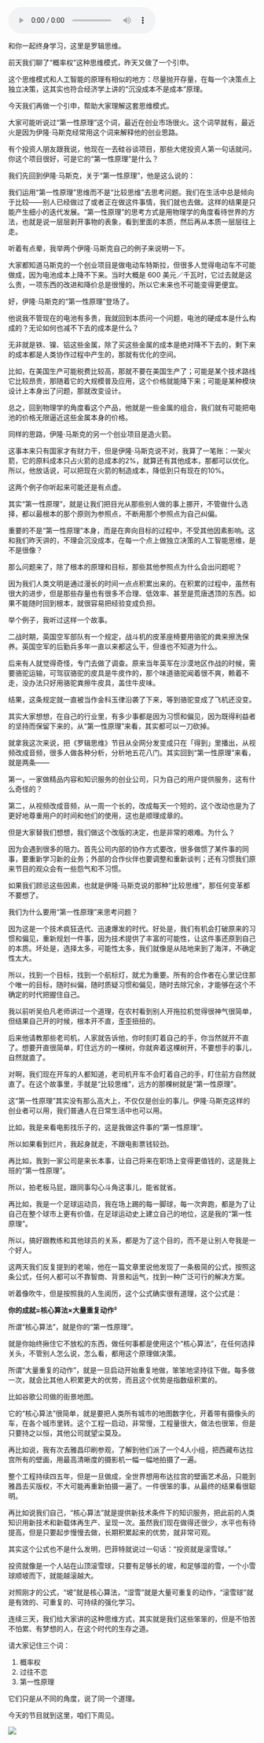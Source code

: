 <audio src="http://igetoss.cdn.igetget.com/mp3/201703/23/201703231730583503929328.mp3" controls="controls">您的浏览器不支持 audio 标签。</audio><p>和你一起终身学习，这里是罗辑思维。</p><p>前天我们聊了“概率权”这种思维模式，昨天又做了一个引申。</p><p>这个思维模式和人工智能的原理有相似的地方：尽量抛开存量，在每一个决策点上独立决策，这其实也符合经济学上讲的“沉没成本不是成本”原理。</p><p>今天我们再做一个引申，帮助大家理解这套思维模式。</p><p>大家可能听说过“第一性原理”这个词，最近在创业市场很火。这个词早就有，最近火是因为伊隆·马斯克经常用这个词来解释他的创业思路。</p><p>有个投资人朋友跟我说，他现在一去硅谷谈项目，那些大佬投资人第一句话就问，你这个项目很好，可是它的“第一性原理”是什么？</p><p>我们先回到伊隆·马斯克，关于“第一性原理”，他是这么说的：</p><p>我们运用“第一性原理”思维而不是“比较思维”去思考问题。我们在生活中总是倾向于比较——别人已经做过了或者正在做这件事情，我们就也去做。这样的结果是只能产生细小的迭代发展。“第一性原理”的思考方式是用物理学的角度看待世界的方法，也就是说一层层剥开事物的表象，看到里面的本质，然后再从本质一层层往上走。</p><p>听着有点晕，我举两个伊隆·马斯克自己的例子来说明一下。</p><p>大家都知道马斯克的一个创业项目是做电动车特斯拉，但很多人觉得电动车不可能做成，因为电池成本上降不下来。当时大概是 600 美元／千瓦时，它过去就是这么贵，一项东西的改进和降价总是很慢的，所以它未来也不可能变得更便宜。</p><p>好，伊隆·马斯克的“第一性原理”登场了。</p><p>他说我不管现在的电池有多贵，我就回到本质问一个问题，电池的硬成本是什么构成的？无论如何也减不下去的成本是什么？</p><p>无非就是铁、镍、铝这些金属，除了买这些金属的成本是绝对降不下去的，剩下来的成本都是人类协作过程中产生的，那就有优化的空间。</p><p>比如，在美国生产可能税费比较高，那就不要在美国生产了；可能是某个技术路线它比较昂贵，那随着它的大规模普及应用，这个价格就能降下来；可能是某种模块设计上本身出了问题，那就改变设计。</p><p>总之，回到物理学的角度看这个产品，他就是一些金属的组合，我们就有可能把电池的价格无限逼近这些金属本身的价格。</p><p>同样的思路，伊隆·马斯克的另一个创业项目是造火箭。</p><p>这事本来只有国家才有财力干，但是伊隆·马斯克说不对，我算了一笔账：一架火箭，它的原料成本只占火箭的总成本的2%，就算还有其他成本，那都可以优化。所以，他放话说，可以把现在火箭的制造成本，降低到只有现在的10%。</p><p>这两个例子你听起来可能还是有点虚。</p><p>其实“第一性原理”，就是让我们把目光从那些别人做的事上挪开，不管做什么选择，都以最根本的那个原则为参照点，不断用那个参照点为自己纠偏。</p><p>重要的不是“第一性原理”本身，而是在奔向目标的过程中，不受其他因素影响。这和我们昨天讲的，不理会沉没成本，在每一个点上做独立决策的人工智能思维，是不是很像？</p><p>那么问题来了，除了根本的原理和目标，那些其他参照点为什么会出问题呢？</p><p>因为我们人类文明是通过漫长的时间一点点积累出来的。在积累的过程中，虽然有很大的进步，但是那些存量也有很多不合理、低效率、甚至是荒唐透顶的东西。如果不能随时回到根本，就很容易把经验变成负担。</p><p>举个例子，我听过这样一个故事。</p><p>二战时期，英国空军部队有一个规定，战斗机的皮革座椅要用骆驼的粪来擦洗保养。英国空军的后勤兵多年一直以来都这么干，但谁也不知道为什么。</p><p>后来有人就觉得奇怪，专门去做了调查。原来当年英军在沙漠地区作战的时候，需要骆驼运输，可驾驭骆驼的皮具是牛皮作的，那个味道骆驼闻着很不爽，赖着不走，没办法只好用骆驼粪擦牛皮具，盖住牛皮味。</p><p>结果，这条规定就一直被当作金科玉律沿袭了下来，等到骆驼变成了飞机还没变。</p><p>其实大家想想，在自己的行业里，有多少事都是因为习惯和偏见，因为既得利益者的坚持而保留下来的，从“第一性原理”来看，其实都可以一刀砍掉。</p><p>就拿我这次来说，把《罗辑思维》节目从全网分发变成只在「得到」里播出，从视频改成音频，很多人做各种分析，分析地五花八门。其实回到“第一性原理”来看，就是两条——</p><p>第一，一家做精品内容和知识服务的创业公司，只为自己的用户提供服务，这有什么奇怪的？</p><p>第二，从视频改成音频，从一周一个长的，改成每天一个短的，这个改动也是为了更好地尊重用户的时间和他们的使用，这也是顺理成章的。</p><p>但是大家替我们想想，我们做这个改版的决定，也是非常的艰难。为什么？</p><p>因为会遇到很多的阻力。首先公司内部的协作方式要改，很多做惯了某件事的同事，要重新学习新的业务；外部的合作伙伴也要调整和重新谈判；还有习惯我们原来节目的观众会有一些怨气和不习惯。</p><p>如果我们顾忌这些因素，也就是伊隆·马斯克说的那种“比较思维”，那任何变革都不要想了。</p><p>我们为什么要用“第一性原理”来思考问题？</p><p>因为这是一个技术疯狂迭代、迅速爆发的时代。好处是，我们有机会打破原来的习惯和偏见，重新规划一件事，因为技术提供了丰富的可能性，让这件事还原到自己的本质。坏处是，选择太多，可能性太多，我们就像是从陆地来到了海洋，不确定性太大。</p><p>所以，找到一个目标，找到一个航标灯，就尤为重要。所有的合作者在心里记住那个唯一的目标，随时纠偏，随时质疑习惯和偏见，随时去除冗余，才能够在这个不确定的时代把握住自己。</p><p>我以前听吴伯凡老师讲过一个道理，在农村看到别人开拖拉机觉得很神气很简单，但结果自己开的时候，根本开不直，歪歪扭扭的。</p><p>后来他请教那些老司机，人家就告诉他，你时刻盯着自己的手，你当然就开不直了。想要开直很简单，盯住远方的一棵树，你就奔着这棵树开，不要想手的事儿，自然就直了。</p><p>对啊，我们现在开车的人都知道，老司机开车不会盯着自己的手，盯住前方自然就直了。在这个故事里，手就是“比较思维”，远方的那棵树就是“第一性原理”。</p><p>这“第一性原理”其实没有那么高大上，不仅仅是创业的事儿。伊隆·马斯克这样的创业者可以用，我们普通人在日常生活中也可以用。</p><p>比如，我是来看电影找乐子的，这是我做这件事的“第一性原理”。</p><p>所以如果看到烂片，我起身就走，不跟电影票钱较劲。</p><p>再比如，我到一家公司是来长本事，让自己将来在职场上变得更值钱的，这是我上班的“第一性原理”。</p><p>所以，拍老板马屁，跟同事勾心斗角这事儿，能省就省。</p><p>再比如，我是一个足球运动员，我在场上踢的每一脚球，每一次奔跑，都是为了让自己在整个球市上更有价值，在足球运动史上建立自己的地位，这是我的“第一性原理”。</p><p>所以，搞好跟教练和其他球员的关系，都是为了这个目的，而不是让别人夸我是一个好人。</p><p>这两天我们反复提到的老喻，他在一篇文章里说他发现了一条极简的公式，按照这条公式，任何人都可以不靠智商、背景和运气，找到一种广泛可行的解决方案。</p><p>听着像吹牛，但是按照我的人生阅历，这个公式确实很有道理，这个公式是：</p><p><b>你的成就=核心算法×大量重复动作²</b></p><p>所谓“核心算法”，就是你的“第一性原理”。</p><p>就是你始终揪住它不放松的东西，做任何事都是使用这个“核心算法”，在任何选择关头，不管别人怎么说，怎么看，都用这个原理做决策。</p><p>所谓“大量重复的动作”，就是一旦启动开始重复地做，笨笨地坚持往下做。每多做一次，就会比其他人积累更大的优势，而且这个优势是指数级积累的。</p><p>比如谷歌公司做的街景地图。</p><p>它的“核心算法”很简单，就是要把人类所有城市的地图数字化，开着带有摄像头的车，在各个城市里转。这个工程一启动，非常慢，工程量很大，做法也很笨，但是只要持之以恒，其他公司就望尘莫及。</p><p>再比如说，我有次去雅昌印刷参观，了解到他们派了一个4人小组，把西藏布达拉宫所有的壁画，用最高清晰度的摄影机一幅一幅地拍摄了一遍。</p><p>整个工程持续四五年，但是一旦做成，全世界想用布达拉宫的壁画艺术品，只能到雅昌去买版权，不大可能再重新拍摄一遍了。一件很笨的事，从最终的结果看很聪明。</p><p>再比如说我们自己，“核心算法”就是提供新技术条件下的知识服务，把此前的人类知识用新技术和新载体再生产、呈现一次。虽然我们现在做得还很少，水平也有待提高，但是只要起步慢慢去做，长期积累起来的优势，就非常可观。</p><p>其实这个公式也不是什么发明，巴菲特就说过一句话：“投资就是滚雪球。”</p><p>投资就像是一个人站在山顶滚雪球，只要有足够长的坡，和足够湿的雪，一个小雪球顺坡而下，就能越滚越大。</p><p>对照刚才的公式，“坡”就是核心算法，“湿雪”就是大量可重复的动作，“滚雪球”就是有效的、可重复的、可持续的强化学习。</p><p>连续三天，我们给大家讲的这种思维方式，其实就是我们这些笨笨的，但是不怕苦不怕累、有梦想的人，在这个时代的生存之道。</p><p>请大家记住三个词：</p><p></p><ol><li>概率权</li><li>过往不恋</li><li>第一性原理</li></ol><p></p><p>它们只是从不同的角度，说了同一个道理。</p><p>今天的节目就到这里，咱们下周见。</p><img src="https://piccdn.igetget.com/img/201703/23/201703231748265712914486.jpg" />